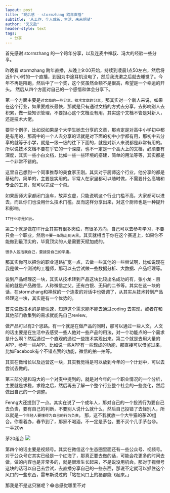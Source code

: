 ```yaml
---
layout: post
title: "观后感 - stormzhang 跨年直播"
subtitle: '从工作，个人成长，生活，未来期望'
author: "叉叉敌"
header-style: text
tags:
  - 分享
---
```


首先感谢 stormzhang 的一个跨年分享，以及连麦中禅叔、冯大的经验一些分享。

昨晚看 stormzhang 跨年直播，从晚上9:00开始，持续到凌晨1点50左右，然后将近5个小时的一个直播，到因为中途耳机没电了，然后我洗漱之后就去睡觉了。今年不再是陪跑，然后中了一个奖，这个奖虽然金额不是很高，希望是一个幸运的开头。
然后从四个方面对自己的一个感悟和体会分享下。

第一个方面主要是`对文章的一些分享，技术文章的分享`，那其实对一个新人来说，如果在这个行业，如果要成长最快，那就是只有通过文档的方式去分享，去影响别人去积累，做一些知识管理，不要担心这个文档没有用，其实这个文档不管是对新人，还是技术大佬。

要举个例子，比如说如果是个大学生她去分享的文章，那肯定是对高中小学初中都是有用的，那高中的一个人去分享的话就是对下面的初中小学都有用，那初中去分享的就等于小学，就是一级一级的往下下面的，就是对新人来说都是非常有用的。所以说技术文档不要在乎它的一个深度，也不一定是一个高大上的文档，必须要有深度，其实一些小白文档，比如一些一些环境的搭建，简单的用法等等，其实都是一个非常不错的。

这里自己想到一个同事推荐的美食家王刚。其实对于厨师这个行业，他分享的都是基础的，简单的，主要是实用的。平常人在家里都可以随时做，不需要什么高端和专业的工具，就可以完成一个菜。

如果厨师大家都闭门造车，故弄玄虚，只能说明这个行业门槛不高，大家都可以进去，而且你们也没用什么技术门槛。反而这样分享出来，对这个厨师也是一种提升和影响。

`IT行业亦是如此。`

第二个就是做在IT行业其实有很多岗位，有很多方向，自己可以去参考学习，不要只会一个职业，然后`不要一条路走到天黑`。其实就相当于你在这个赛道上，如果你不能做到最顶尖的，毕竟顶尖的人是需要天赋加成的。

`很多人包括我自己，要接受自己的平庸。`

那其实你可以把你的职业道路扩宽一点，去做一些其他的一些尝试啊，比如说现在我是做一个测试的工程师，那可以去尝试做一些数据分析、大数据、产品经理等。

说到产品经理这一块，其实从技术转到产品这块比较出名成功的有，张小龙 - 目前的就是产品微信，人称微信之父。还有白银、无码的二爷等。其实在这一块的话，在stormzhang和禅叔的一个连麦的对话中也强调了，从其实从技术转到产品经理这一块，其实是有一个优势的。

首先说做技术的是能快速，知道这个需求能不能去通过coding 去实现，或者在和其他部门收集到的需求就能先自己review。

做产品可以有2个思路。有一个就是在做产品的同时，那可以通过一些人文，人文的话主要是在生活中去感受一些人他对一些产品的用法，对一个功能点的一个需求是什么啊？然后通过一个直观的通过一些技术实现出来。第二个就是去用大量的APP，参考一些APP。比如说一些APP有一些现成的功能，那直接可以借鉴过来，比如Facebook有个不错点赞的功能，微信的拍一拍等。

其实在做增长以及运营这一块，其实我觉得是可以放到今年的一个计划中，可以去尝试去做的。

第三部分是和冯大的一个对麦中提到的，就是对今年的一个职业情况的一个分析，主要就是求稳，求稳之后，然后再去了解一个整个行业整个社会的一些变化，然后做出自己的一个调整。

Fenng大还提到了一点。其实在说了一个成年人，那对自己的一个投资行为要自己去负责，要有自己的判断，不要别人说什么就什么，然后自己投错了去怪别人，所以就是`一个年轻人要懂得为自己的行为负责`。
那，这不我就放一个大牛猫的茅20组合。你看着办，春节到了，那家不喝酒，不一定是茅台。要不买个几手茅台😄。一手20w

茅20组合
![](https://gitee.com/chasays/mdPic/raw/master/uPic/kzvCgr.jpg)

第四个的话主要是视频号。其实在微信这个生态圈里面还有一些公众号、视频号。对于公众号它其实已经是一个红海了，那真正要去做的话，可能会花更多的时间去做，做的内容也是非常多的，就是很难生长起来，不是说没用机会。那对于视频号这块的话可以自己去尝试，去直播分享自己的一些东西，那说不定就可以抓住这个风口的一些东西，雷布斯说过的「站在风口上的猪都能飞起来。」

那我是不是这只猪呢？😂总感觉哪里不对